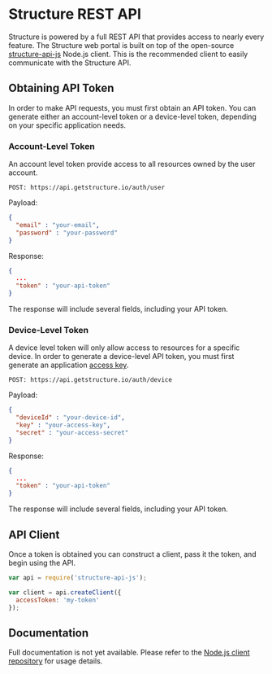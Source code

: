 # Structure REST API

Structure is powered by a full REST API that provides access to nearly every feature. The Structure web portal is built on top of the open-source <a href="https://github.com/GetStructure/structure-api-js" target="_blank">structure-api-js</a> Node.js client. This is the recommended client to easily communicate with the Structure API.

## Obtaining API Token

In order to make API requests, you must first obtain an API token. You can generate either an account-level token or a device-level token, depending on your specific application needs.

### Account-Level Token

An account level token provide access to all resources owned by the user account.

`POST: https://api.getstructure.io/auth/user`

Payload:

```json
{
  "email" : "your-email",
  "password" : "your-password"
}
```

Response:

```json
{
  ...
  "token" : "your-api-token"
}
```

The response will include several fields, including your API token.

### Device-Level Token

A device level token will only allow access to resources for a specific device. In order to generate a device-level API token, you must first generate an application [access key](/applications/access-keys).

`POST: https://api.getstructure.io/auth/device`

Payload:

```json
{
  "deviceId" : "your-device-id",
  "key" : "your-access-key",
  "secret" : "your-access-secret"
}
```

Response:

```json
{
  ...
  "token" : "your-api-token"
}
```

The response will include several fields, including your API token.

## API Client

Once a token is obtained you can construct a client, pass it the token, and begin using the API.

```JavaScript
var api = require('structure-api-js');

var client = api.createClient({
  accessToken: 'my-token'
});
```

## Documentation

Full documentation is not yet available. Please refer to the <a href="https://github.com/GetStructure/structure-api-js" target="_blank">Node.js client repository</a> for usage details.
